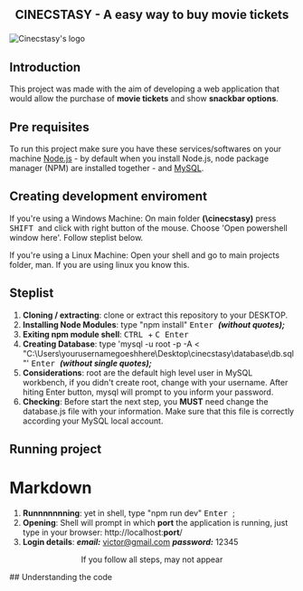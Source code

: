 ## <p align="center"> CINECSTASY - A easy way to buy movie tickets </p>
![Cinecstasy's logo](https://raw.githubusercontent.com/victorinknov/dump-files/80ce369f1cefbaec8e720349c564384129a31153/cinecstasy-logo.svg)

## Introduction 
This project was made with the aim of developing a web application that would allow the purchase of **movie tickets** and show **snackbar options**.

## Pre requisites
To run this project make sure you have these services/softwares on your machine [Node.js](https://nodejs.org/en/download/) - by default when you install Node.js, node package manager (NPM) are installed together - and [MySQL](https://dev.mysql.com/downloads/installer/).

## Creating development enviroment
If you're using a Windows Machine: 
On main folder **(\cinecstasy\)** press <kbd> SHIFT </kbd> and click with right button of the mouse. Choose 'Open powershell window here'. Follow steplist below.

If you're using a Linux Machine:
Open your shell and go to main projects folder, man. If you are using linux you know this.

## Steplist
1. **Cloning / extracting**: clone or extract this repository to your DESKTOP. 
2. **Installing Node Modules**: type "npm install" <kbd> Enter </kbd> ***(without quotes);***
3. **Exiting npm module shell**: <kbd> CTRL </kbd> + <kbd> C </kbd> <kbd> Enter </kbd>
4. **Creating Database**: type 'mysql -u root -p -A < "C:\Users\yourusernamegoeshhere\Desktop\cinecstasy\database\db.sql"' <kbd> Enter </kbd> ***(without single quotes);***
5. **Considerations**: root are the default high level user in MySQL workbench, if you didn't create root, change with your username. After hiting Enter button, mysql will prompt to you inform your password.  
6. **Checking**: Before start the next step, you **MUST** need change the database.js file with your information. Make sure that this file is correctly according your MySQL local account. 

## Running project
# Markdown
1. **Runnnnnnning**: yet in shell, type "npm run dev" <kbd> Enter </kbd>;
2. **Opening**: Shell will prompt in which **port** the application is running, just type in your browser: http://localhost:**port**/
3. **Login details**: ***email:*** victor@gmail.com ***password:*** 12345 
 <p align=center>If you follow all steps, may not appear</p>
## Understanding the code
